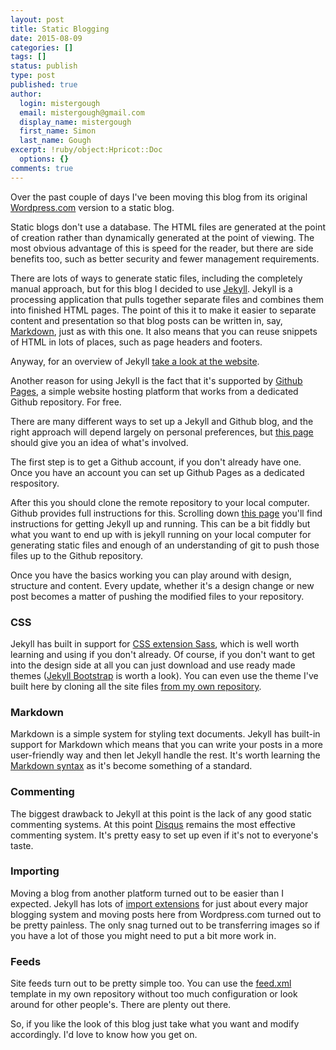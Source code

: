 ```yaml
---
layout: post
title: Static Blogging
date: 2015-08-09
categories: []
tags: []
status: publish
type: post
published: true
author:
  login: mistergough
  email: mistergough@gmail.com
  display_name: mistergough
  first_name: Simon
  last_name: Gough
excerpt: !ruby/object:Hpricot::Doc
  options: {}
comments: true
---
```

Over the past couple of days I've been moving this blog from its original [Wordpress.com](https://mistergough.wordpress.com) version to a static blog.

Static blogs don't use a database. The HTML files are generated at the point of creation rather than dynamically generated at the point of viewing. The most obvious advantage of this is speed for the reader, but there are side benefits too, such as better security and fewer management requirements.

There are lots of ways to generate static files, including the completely manual approach, but for this blog I decided to use  [Jekyll](http://jekyllrb.com/). Jekyll is a processing application that pulls together separate files and combines them into finished HTML pages. The point of this it to make it easier to separate content and presentation so that blog posts can be written in, say, [Markdown](http://daringfireball.net/projects/markdown/), just as with this one. It also means that you can reuse snippets of HTML in lots of places, such as page headers and footers.

Anyway, for an overview of Jekyll [take a look at the website](http://jekyllrb.com/).

Another reason for using Jekyll is the fact that it's supported by [Github Pages](https://pages.github.com/), a simple website hosting platform that works from a dedicated Github repository. For free.

There are many different ways to set up a Jekyll and Github blog, and the right approach will depend largely on personal preferences, but [this page](https://pages.github.com/) should give you an idea of what's involved.

The first step is to get a Github account, if you don't already have one. Once you have an account you can set up Github Pages as a dedicated respository.

After this you should clone the remote repository to your local computer. Github provides full instructions for this. Scrolling down [this page](https://pages.github.com/) you'll find instructions for getting Jekyll up and running. This can be a bit fiddly but what you want to end up with is jekyll running on your local computer for generating static files and enough of an understanding of git to push those files up to the Github repository.

Once you have the basics working you can play around with design, structure and content. Every update, whether it's a design change or new post becomes a matter of pushing the modified files to your repository.

### CSS

Jekyll has built in support for [CSS extension Sass](http://sass-lang.com/), which is well worth learning and using if you don't already. Of course, if you don't want to get into the design side at all you can just download and use ready made themes ([Jekyll Bootstrap](http://jekyllbootstrap.com/) is worth a look). You can even use the theme I've built here by cloning all the site files [from my own repository](https://github.com/mistergough/mistergough.github.io).

### Markdown

Markdown is a simple system for styling text documents. Jekyll has built-in support for Markdown which means that you can write your posts in a more user-friendly way and then let Jekyll handle the rest. It's worth learning the [Markdown syntax](http://daringfireball.net/projects/markdown/) as it's become something of a standard.

### Commenting

The biggest drawback to Jekyll at this point is the lack of any good static commenting systems. At this point [Disqus](https://help.disqus.com/customer/portal/articles/472138-jekyll-installation-instructions) remains the most effective commenting system. It's pretty easy to set up even if it's not to everyone's taste.

### Importing

Moving a blog from another platform turned out to be easier than I expected. Jekyll has lots of [import extensions](http://import.jekyllrb.com/) for just about every major blogging system and moving posts here from Wordpress.com turned out to be pretty painless. The only snag turned out to be transferring images so if you have a lot of those you might need to put a bit more work in.

### Feeds

Site feeds turn out to be pretty simple too. You can use the [feed.xml](https://github.com/mistergough/mistergough.github.io/blob/master/feed.xml) template in my own repository without too much configuration or look around for other people's. There are plenty out there.

So, if you like the look of this blog just take what you want and modify accordingly. I'd love to know how you get on.
